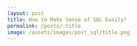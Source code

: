 ```yaml
---
layout: post
title: How to Make Sense of SQL Easily?
permalink: /posts/:title
image: /assets/images/post_sql/title.png
---
```

